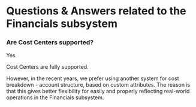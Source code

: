 # Questions & Answers related to the Financials subsystem

### Are Cost Centers supported?

Yes.

Cost Centers are fully supported.

However, in the recent years, we prefer using another system for cost breakdown - account structure, based on custom attributes.
The reason is that this gives better flexibility for easily and properly reflecting real-world operations in the Financials subsystem.
